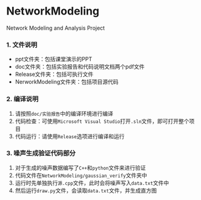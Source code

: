 # NetworkModeling
Network Modeling and Analysis Project

### 1. 文件说明

- ppt文件夹：包括课堂演示的PPT
- doc文件夹：包括实验报告和代码说明文档两个pdf文件
- Release文件夹：包括可执行文件
- NerworkModeling文件夹：包括项目源代码

### 2. 编译说明

1. 请按照`doc/实验报告`中的编译环境进行编译
2. 代码检查：可使用`Microsoft Visual Studio`打开`.sln`文件，即可打开整个项目
3. 代码运行：请使用`Release`选项进行编译和运行

### 3. 噪声生成验证代码部分

1. 对于生成的噪声数据编写了`C++`和`python`文件来进行验证
2. 代码文件在`NetworkModeling/gaussian_verify`文件夹中
3. 运行时先单独执行`源.cpp`文件，此时会将噪声写入`data.txt`文件中
4. 然后运行`draw.py`文件，会读取`data.txt`文件，并生成直方图